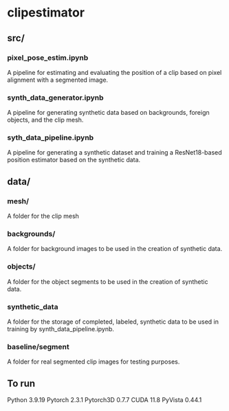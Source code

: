 # clipestimator

## src/
### pixel_pose_estim.ipynb
A pipeline for estimating and evaluating the position of a clip based on pixel alignment with a segmented image.

### synth_data_generator.ipynb
A pipeline for generating synthetic data based on backgrounds, foreign objects, and the clip mesh.

### syth_data_pipeline.ipynb
A pipeline for generating a synthetic dataset and training a ResNet18-based position estimator based on the synthetic data.

## data/
### mesh/
A folder for the clip mesh

### backgrounds/
A folder for background images to be used in the creation of synthetic data.

### objects/
A folder for the object segments to be used in the creation of synthetic data.

### synthetic_data
A folder for the storage of completed, labeled, synthetic data to be used in training by synth_data_pipeline.ipynb.

### baseline/segment
A folder for real segmented clip images for testing purposes.


## To run
Python 3.9.19
Pytorch 2.3.1
Pytorch3D 0.7.7
CUDA 11.8
PyVista 0.44.1
